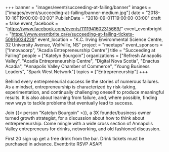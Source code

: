 +++
banner = "images/event/succeeding-at-failing/banner"
images = ["images/event/succeeding-at-failing/banner-medium.jpg"]
date = "2018-10-16T19:00:00-03:00"
PublishDate = "2018-09-01T19:00:00-03:00"
draft = false
event_facebook = "https://www.facebook.com/events/1111941602315669/"
event_eventbright = "https://www.eventbrite.ca/e/succeeding-at-failing-tickets-50916034229"
event_location = "K.C. Irving Environmental Science Centre, 32 University Avenue, Wolfville, NS"
project = "meetups"
event_sponsors = ["Innovacorp", "Acadia Entrepreneurship Centre"]
title = "Succeeding at Failing"
people = ["Katelyn Bourgoin"]
organizations = ["Refresh Annapolis Valley", "Acadia Entrepreneurship Centre", "Digital Nova Scotia", "Enactus Acadia", "Annapolis Valley Chamber of Commerce", "Young Business Leaders", "Spark West Network"]
topics = ["Entrepreneurship"]
+++

Behind every entrepreneurial success lie the stories of numerous failures. As a mindset, entrepreneurship is characterized by risk-taking, experimentation, and continually challenging oneself to produce meaningful results. It is also about learning from failure, and, where possible, finding new ways to tackle problems that eventually lead to success. 

Join {{< person "Katelyn Bourgoin" >}}, a 3X founder/business owner turned growth strategist, for a discussion about how to think about entrepreneurship.  Come mingle with a wide cross section of Annapolis Valley entrepreneurs for drinks, networking, and old fashioned discussion.   

First 20 sign up get a free drink from the bar.  Drink tickets must be purchased in advance.  Eventbrite RSVP ASAP!  
